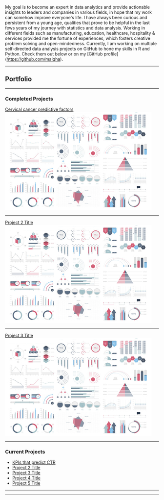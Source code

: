 My goal is to become an expert in data analytics and provide actionable insights to leaders and companies in various fields, in hope that my work can somehow improve everyone's life. I have always been curious and persistent from a young age, qualities that prove to be helpful in the last fews years of my journey with statistics and data analysis. Working in different fields such as manufacturing, education, healthcare, hospitality & services provided me the fortune of experiences, which fosters creative problem solving and open-mindedness. Currently, I am working on multiple self-directed data analysis projects on GitHub to hone my skills in R and Python. Check them out below or on my [GitHub profile] (https://github.com/maiqha).

---

## Portfolio

---

### Completed Projects

[Cervical cancer predictive factors](http://maiqha.github.io/cervical-cancer-factor-with-R/)
<img src="images/dummy_thumbnail.jpg?raw=true"/>

---
[Project 2 Title](/pdf/sample_presentation.pdf)
<img src="images/dummy_thumbnail.jpg?raw=true"/>

---
[Project 3 Title](http://example.com/)
<img src="images/dummy_thumbnail.jpg?raw=true"/>

---

### Current Projects

- [KPIs that predict CTR]()
- [Project 2 Title](http://example.com/)
- [Project 3 Title](http://example.com/)
- [Project 4 Title](http://example.com/)
- [Project 5 Title](http://example.com/)

---




---
